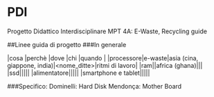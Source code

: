 # PDI
Progetto Didattico Interdisciplinare MPT 4A: E-Waste, Recycling guide

##Linee guida di progetto
###In generale

|cosa      |perchè |dove                        |chi         |quando         |
|processore|e-waste|asia (cina, giappone, india)|<nome_ditte>|ritmi di lavoro|
|ram||africa (ghana)|||
|ssd|||||
|alimentatore|||||
|smartphone e tablet|||||

###Specifico:
Dominelli: Hard Disk
Mendonça: Mother Board
